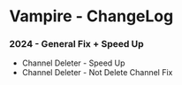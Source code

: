 # Vampire - ChangeLog

### 2024 - General Fix + Speed Up
- Channel Deleter - Speed Up
- Channel Deleter - Not Delete Channel Fix
